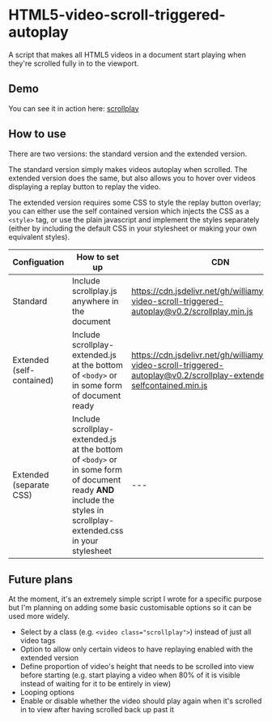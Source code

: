 # HTML5-video-scroll-triggered-autoplay
A script that makes all HTML5 videos in a document start playing when they're scrolled fully in to the viewport.

## Demo

You can see it in action here: [scrollplay](https://williaminglesfield.com/nse/scrollplay/)

## How to use

There are two versions: the standard version and the extended version.

The standard version simply makes videos autoplay when scrolled. The extended version does the same, but also allows you to hover over videos displaying a replay button to replay the video.

The extended version requires some CSS to style the replay button overlay; you can either use the self contained version which injects the CSS as a `<style>` tag, or use the plain javascript and implement the styles separately (either by including the default CSS in your stylesheet or making your own equivalent styles).

| Configuation              | How to set up                                                                                                                                                       | CDN                                                                                                                        |
|---------------------------|---------------------------------------------------------------------------------------------------------------------------------------------------------------------|----------------------------------------------------------------------------------------------------------------------------|
| Standard                  | Include scrollplay.js anywhere in the document                                                                                                                      | https://cdn.jsdelivr.net/gh/williamy2k/HTML5-video-scroll-triggered-autoplay@v0.2/scrollplay.min.js                        |
| Extended (self-contained) | Include scrollplay-extended.js at the bottom of `<body>` or in some form of document ready                                                                          | https://cdn.jsdelivr.net/gh/williamy2k/HTML5-video-scroll-triggered-autoplay@v0.2/scrollplay-extended-selfcontained.min.js |
| Extended (separate CSS)   | Include scrollplay-extended.js at the bottom of `<body>` or in some form of document ready **AND** include the styles in scrollplay-extended.css in your stylesheet | ---                                                                                                                        |

## Future plans

At the moment, it's an extremely simple script I wrote for a specific purpose but I'm planning on adding some basic customisable options so it can be used more widely.
- Select by a class (e.g. `<video class="scrollplay">`) instead of just all video tags
- Option to allow only certain videos to have replaying enabled with the extended version
- Define proportion of video's height that needs to be scrolled into view before starting (e.g. start playing a video when 80% of it is visible instead of waiting for it to be entirely in view)
- Looping options
- Enable or disable whether the video should play again when it's scrolled in to view after having scrolled back up past it

